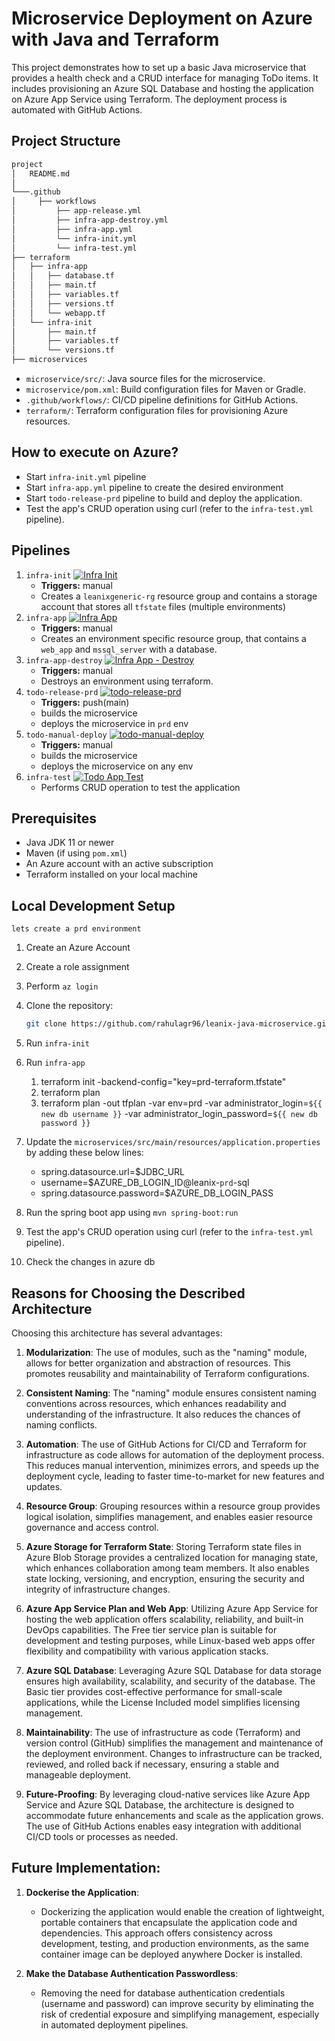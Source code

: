 # Microservice Deployment on Azure with Java and Terraform

This project demonstrates how to set up a basic Java microservice that provides a health check and a CRUD interface for managing ToDo items. It includes provisioning an Azure SQL Database and hosting the application on Azure App Service using Terraform. The deployment process is automated with GitHub Actions.

## Project Structure

``` bash
project
│   README.md
│   
└───.github
│     ├── workflows
│         ├── app-release.yml
│         ├── infra-app-destroy.yml
│         ├── infra-app.yml
│         └── infra-init.yml
│         └── infra-test.yml
├── terraform
│   ├── infra-app
│   │   ├── database.tf
│   │   ├── main.tf
│   │   ├── variables.tf
│   │   ├── versions.tf
│   │   └── webapp.tf
│   └── infra-init
│       ├── main.tf
│       ├── variables.tf
│       └── versions.tf
├── microservices
```

- `microservice/src/`: Java source files for the microservice.
- `microservice/pom.xml`: Build configuration files for Maven or Gradle.
- `.github/workflows/`: CI/CD pipeline definitions for GitHub Actions.
- `terraform/`: Terraform configuration files for provisioning Azure resources.

## How to execute on Azure?

- Start `infra-init.yml` pipeline
- Start `infra-app.yml` pipeline to create the desired environment
- Start `todo-release-prd` pipeline to build and deploy the application.
- Test the app's CRUD operation using curl (refer to the `infra-test.yml` pipeline).

## Pipelines

1. `infra-init` [![Infra Init](https://github.com/rahulagr96/leanix-todo-app/actions/workflows/infra-init.yml/badge.svg?branch=main)](https://github.com/rahulagr96/leanix-todo-app/actions/workflows/infra-init.yml)
   - **Triggers:** manual
   - Creates a `leanixgeneric-rg` resource group and contains a storage account that stores all `tfstate` files (multiple environments)
2. `infra-app` [![Infra App](https://github.com/rahulagr96/leanix-todo-app/actions/workflows/infra-app.yml/badge.svg?branch=main)](https://github.com/rahulagr96/leanix-todo-app/actions/workflows/infra-app.yml)
   - **Triggers:** manual
   - Creates an environment specific resource group, that contains a `web_app` and `mssql_server` with a database.
3. `infra-app-destroy` [![Infra App - Destroy](https://github.com/rahulagr96/leanix-todo-app/actions/workflows/infra-app-destroy.yml/badge.svg?branch=main)](https://github.com/rahulagr96/leanix-todo-app/actions/workflows/infra-app-destroy.yml)
   - **Triggers:** manual 
   - Destroys an environment using terraform.
4. `todo-release-prd` [![todo-release-prd](https://github.com/rahulagr96/leanix-todo-app/actions/workflows/app-release-prd.yml/badge.svg?branch=main)](https://github.com/rahulagr96/leanix-todo-app/actions/workflows/app-release-prd.yml)
   - **Triggers:** push(main)
   - builds the microservice
   - deploys the microservice in `prd` env
5. `todo-manual-deploy` [![todo-manual-deploy](https://github.com/rahulagr96/leanix-todo-app/actions/workflows/app-release-manual.yml/badge.svg?branch=main)](https://github.com/rahulagr96/leanix-todo-app/actions/workflows/app-release-manual.yml)
   - **Triggers:** manual
   - builds the microservice
   - deploys the microservice on any env
6. `infra-test` [![Todo App Test](https://github.com/rahulagr96/leanix-todo-app/actions/workflows/infra-test.yml/badge.svg?branch=main)](https://github.com/rahulagr96/leanix-todo-app/actions/workflows/infra-test.yml)
   - Performs CRUD operation to test the application

## Prerequisites

- Java JDK 11 or newer
- Maven (if using `pom.xml`)
- An Azure account with an active subscription
- Terraform installed on your local machine

## Local Development Setup
`lets create a prd environment`

1. Create an Azure Account
2. Create a role assignment
3. Perform `az login`
4. Clone the repository:

   ``` bash
   git clone https://github.com/rahulagr96/leanix-java-microservice.git
   ```

5. Run `infra-init`
6. Run `infra-app`
   1. terraform init -backend-config="key=prd-terraform.tfstate"
   2. terraform plan
   3. terraform plan -out tfplan -var env=prd -var administrator_login=`${{ new db username }}` -var administrator_login_password=`${{ new db password }}`

7. Update the `microservices/src/main/resources/application.properties` by adding these below lines:
   - spring.datasource.url=$JDBC_URL
   - username=$AZURE_DB_LOGIN_ID@leanix-`prd`-sql
   - spring.datasource.password=$AZURE_DB_LOGIN_PASS
8. Run the spring boot app using `mvn spring-boot:run`
9. Test the app's CRUD operation using curl (refer to the `infra-test.yml` pipeline).
10. Check the changes in azure db

## Reasons for Choosing the Described Architecture
Choosing this architecture has several advantages:

1. **Modularization**: The use of modules, such as the "naming" module, allows for better organization and abstraction of resources. This promotes reusability and maintainability of Terraform configurations.

2. **Consistent Naming**: The "naming" module ensures consistent naming conventions across resources, which enhances readability and understanding of the infrastructure. It also reduces the chances of naming conflicts.

3. **Automation**:
  The use of GitHub Actions for CI/CD and Terraform for infrastructure as code allows for automation of the deployment process.
  This reduces manual intervention, minimizes errors, and speeds up the deployment cycle, leading to faster time-to-market for new features and updates.

4. **Resource Group**: Grouping resources within a resource group provides logical isolation, simplifies management, and enables easier resource governance and access control.

5. **Azure Storage for Terraform State**: Storing Terraform state files in Azure Blob Storage provides a centralized location for managing state, which enhances collaboration among team members. It also enables state locking, versioning, and encryption, ensuring the security and integrity of infrastructure changes.

6. **Azure App Service Plan and Web App**: Utilizing Azure App Service for hosting the web application offers scalability, reliability, and built-in DevOps capabilities. The Free tier service plan is suitable for development and testing purposes, while Linux-based web apps offer flexibility and compatibility with various application stacks.

7. **Azure SQL Database**: Leveraging Azure SQL Database for data storage ensures high availability, scalability, and security of the database. The Basic tier provides cost-effective performance for small-scale applications, while the License Included model simplifies licensing management.

8. **Maintainability**:
  The use of infrastructure as code (Terraform) and version control (GitHub) simplifies the management and maintenance of the deployment environment.
  Changes to infrastructure can be tracked, reviewed, and rolled back if necessary, ensuring a stable and manageable deployment.

1. **Future-Proofing**:
  By leveraging cloud-native services like Azure App Service and Azure SQL Database, the architecture is designed to accommodate future enhancements and scale as the application grows.
  The use of GitHub Actions enables easy integration with additional CI/CD tools or processes as needed.

## Future Implementation:

1. **Dockerise the Application**:
   - Dockerizing the application would enable the creation of lightweight, portable containers that encapsulate the application code and dependencies. This approach offers consistency across development, testing, and production environments, as the same container image can be deployed anywhere Docker is installed.

2. **Make the Database Authentication Passwordless**:
   - Removing the need for database authentication credentials (username and password) can improve security by eliminating the risk of credential exposure and simplifying management, especially in automated deployment pipelines.
